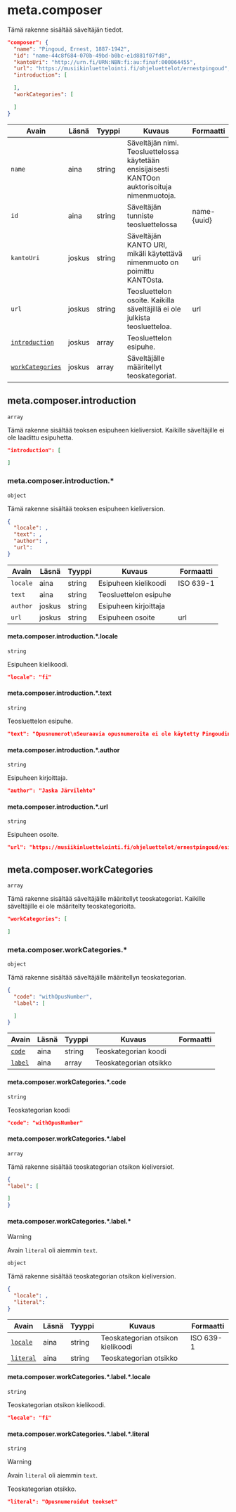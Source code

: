 # meta.composer

Tämä rakenne sisältää säveltäjän tiedot.

```JSON
"composer": {
  "name": "Pingoud, Ernest, 1887-1942",
  "id": "name-44c8f684-070b-49bd-b0bc-e1d881f07fd8",
  "kantoUri": "http://urn.fi/URN:NBN:fi:au:finaf:000064455",
  "url": "https://musiikinluettelointi.fi/ohjeluettelot/ernestpingoud",
  "introduction": [

  ],
  "workCategories": [

  ]
}
```

| Avain | Läsnä | Tyyppi | Kuvaus | Formaatti |
| --- | --- | --- | --- | --- |
| `name` | aina | string | Säveltäjän nimi. Teosluettelossa käytetään ensisijaisesti KANTOon auktorisoituja nimenmuotoja.  |  |
| `id` | aina | string | Säveltäjän tunniste teosluettelossa | name-{uuid} |
| `kantoUri` | joskus | string | Säveltäjän KANTO URI, mikäli käytettävä nimenmuoto on poimittu KANTOsta. | uri |
| `url` | joskus | string |  Teosluettelon osoite. Kaikilla säveltäjillä ei ole julkista teosluetteloa.  | url |
| [`introduction`](#metacomposerintroduction) | joskus | array |  Teosluettelon esipuhe.  |  |
| [`workCategories`](#metacomposerworkcategories) | joskus | array |  Säveltäjälle määritellyt teoskategoriat.  |  |


## meta.composer.introduction

`array`

Tämä rakenne sisältää teoksen esipuheen kieliversiot. Kaikille säveltäjille ei ole laadittu esipuhetta.

```JSON
"introduction": [

]
```

### meta.composer.introduction.\*

`object`

Tämä rakenne sisältää teoksen esipuheen kieliversion.

```JSON
{
  "locale": ,
  "text": ,
  "author": ,
  "url":
}
```
| Avain | Läsnä | Tyyppi | Kuvaus | Formaatti |
| --- | --- | --- | --- | --- |
| `locale` | aina | string |  Esipuheen kielikoodi  | ISO 639-1  |
| `text` | aina | string | Teosluettelon esipuhe | |
| `author` | joskus | string | Esipuheen kirjoittaja | |
| `url` | joskus | string |  Esipuheen osoite  | url |

#### meta.composer.introduction.\*.locale

`string`

Esipuheen kielikoodi.

```JSON
"locale": "fi"
```

#### meta.composer.introduction.\*.text

`string`

Teosluettelon esipuhe.

```JSON
"text": "Opusnumerot\nSeuraavia opusnumeroita ei ole käytetty Pingoudin teosten yhteydessä: opus 1, opus 2, opus 3, opus 16, opus 19, opus 24, opus 25, opus 26 (Poroila 2014).\nPseudonyymit\nTaidemusiikin lisäksi Pingoud sävelsi iskelmiä salanimillä \"Lauri Ilari\" ja \"Jonny Loke\" (Poroila 2014). Nämä salanimet on tässä tietokannassa merkitty \"muiksi tekijöiksi\" tekijäroolilla \"säveltäjä\".\n"
```

#### meta.composer.introduction.\*.author

`string`

Esipuheen kirjoittaja.

```JSON
"author": "Jaska Järvilehto"
```

#### meta.composer.introduction.\*.url

`string`

Esipuheen osoite.

```JSON
"url": "https://musiikinluettelointi.fi/ohjeluettelot/ernestpingoud/esipuhe"
```

## meta.composer.workCategories

`array`

Tämä rakenne sisältää säveltäjälle määritellyt teoskategoriat. Kaikille säveltäjille ei ole määritelty teoskategorioita.

```JSON
"workCategories": [

]
```

### meta.composer.workCategories.\*

`object`

Tämä rakenne sisältää säveltäjälle määritellyn teoskategorian.

```JSON
{
  "code": "withOpusNumber",
  "label": [

  ]
}
```

| Avain | Läsnä | Tyyppi | Kuvaus | Formaatti |
| --- | --- | --- | --- | --- |
| [`code`](#metacomposerworkcategoriescode)   | aina | string | Teoskategorian koodi  |   |
| [`label`](#metacomposerworkcategorieslabel)  | aina | array | Teoskategorian otsikko | |

#### meta.composer.workCategories.\*.code

`string`

Teoskategorian koodi

```JSON
"code": "withOpusNumber"
```

#### meta.composer.workCategories.\*.label

`array`

Tämä rakenne sisältää teoskategorian otsikon kieliversiot.

```JSON
{
"label": [

]
}
```

#### meta.composer.workCategories.\*.label.\*

> [!WARNING]
> Avain `literal` oli aiemmin `text`.

`object`

Tämä rakenne sisältää teoskategorian otsikon kieliversion.

```JSON
{
  "locale": ,
  "literal":
}
```
| Avain | Läsnä | Tyyppi | Kuvaus | Formaatti |
| --- | --- | --- | --- | --- |
| [`locale`](#metacomposerworkcategorieslabellocale) | aina | string |  Teoskategorian otsikon kielikoodi | ISO 639-1  |
| [`literal`](#metacomposerworkcategorieslabelliteral) | aina | string | Teoskategorian otsikko | |

#### meta.composer.workCategories.\*.label.\*.locale

`string`

Teoskategorian otsikon kielikoodi.

```JSON
"locale": "fi"
```
#### meta.composer.workCategories.\*.label.\*.literal

`string`

> [!WARNING]
> Avain `literal` oli aiemmin `text`.

Teoskategorian otsikko.

```JSON
"literal": "Opusnumeroidut teokset"
```